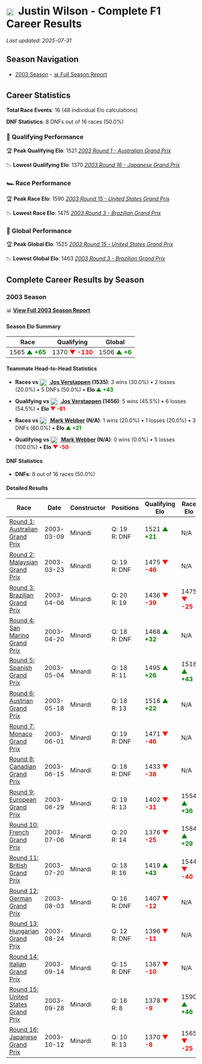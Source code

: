 # <img src="https://upload.wikimedia.org/wikipedia/commons/thumb/8/83/Flag_of_the_United_Kingdom_%283-5%29.svg/512px-Flag_of_the_United_Kingdom_%283-5%29.svg.png?20250726143817" alt="United Kingdom" width="20" height="auto" style="vertical-align: middle; margin-right: 5px;" onerror="this.outerHTML='🇬🇧'; this.style.marginRight='5px';"/> Justin Wilson - Complete F1 Career Results

*Last updated: 2025-07-31*

## Season Navigation

- [2003 Season](#2003-season) - [📊 Full Season Report](../seasons/2003-season-report)

## Career Statistics

**Total Race Events**: 16 (48 individual Elo calculations)

**DNF Statistics**: 8 DNFs out of 16 races (50.0%)

### 🏁 Qualifying Performance

🏆 **Peak Qualifying Elo**: 1521
   *[2003 Round 1 - Australian Grand Prix](../seasons/2003-season-report#round-1-australian-grand-prix)*

📉 **Lowest Qualifying Elo**: 1370
   *[2003 Round 16 - Japanese Grand Prix](../seasons/2003-season-report#round-16-japanese-grand-prix)*

### 🏎️ Race Performance

🏆 **Peak Race Elo**: 1590
   *[2003 Round 15 - United States Grand Prix](../seasons/2003-season-report#round-15-united-states-grand-prix)*

📉 **Lowest Race Elo**: 1475
   *[2003 Round 3 - Brazilian Grand Prix](../seasons/2003-season-report#round-3-brazilian-grand-prix)*

### 🌟 Global Performance

🏆 **Peak Global Elo**: 1525
   *[2003 Round 15 - United States Grand Prix](../seasons/2003-season-report#round-15-united-states-grand-prix)*

📉 **Lowest Global Elo**: 1463
   *[2003 Round 3 - Brazilian Grand Prix](../seasons/2003-season-report#round-3-brazilian-grand-prix)*


## Complete Career Results by Season

### 2003 Season

📊 **[View Full 2003 Season Report](../seasons/2003-season-report)**

#### Season Elo Summary

| Race | Qualifying | Global |
|------|------------|--------|
| 1565 **<span style="color: green;">▲ +65</span>** | 1370 **<span style="color: red;">▼ -130</span>** | 1506 **<span style="color: green;">▲ +6</span>** |

#### Teammate Head-to-Head Statistics

- **Races vs [<img src="https://upload.wikimedia.org/wikipedia/commons/2/20/Flag_of_the_Netherlands.svg" alt="Netherlands" width="20" height="auto" style="vertical-align: middle; margin-right: 5px;" onerror="this.outerHTML='🇳🇱'; this.style.marginRight='5px';"/> Jos Verstappen](jos-verstappen) (1535)**: 3 wins (30.0%) • 2 losses (20.0%) • 5 DNFs (50.0%) • **Elo **<span style="color: green;">▲ +43</span>****
- **Qualifying vs [<img src="https://upload.wikimedia.org/wikipedia/commons/2/20/Flag_of_the_Netherlands.svg" alt="Netherlands" width="20" height="auto" style="vertical-align: middle; margin-right: 5px;" onerror="this.outerHTML='🇳🇱'; this.style.marginRight='5px';"/> Jos Verstappen](jos-verstappen) (1456)**: 5 wins (45.5%) • 6 losses (54.5%) • **Elo **<span style="color: red;">▼ -81</span>****

- **Races vs [<img src="https://upload.wikimedia.org/wikipedia/commons/8/88/Flag_of_Australia_%28converted%29.svg" alt="Australia" width="20" height="auto" style="vertical-align: middle; margin-right: 5px;" onerror="this.outerHTML='🇦🇺'; this.style.marginRight='5px';"/> Mark Webber](mark-webber) (N/A)**: 1 wins (20.0%) • 1 losses (20.0%) • 3 DNFs (60.0%) • **Elo **<span style="color: green;">▲ +21</span>****
- **Qualifying vs [<img src="https://upload.wikimedia.org/wikipedia/commons/8/88/Flag_of_Australia_%28converted%29.svg" alt="Australia" width="20" height="auto" style="vertical-align: middle; margin-right: 5px;" onerror="this.outerHTML='🇦🇺'; this.style.marginRight='5px';"/> Mark Webber](mark-webber) (N/A)**: 0 wins (0.0%) • 5 losses (100.0%) • **Elo **<span style="color: red;">▼ -50</span>****


#### DNF Statistics

- **DNFs**: 8 out of 16 races (50.0%)

#### Detailed Results

| Race | Date | Constructor | Positions | Qualifying Elo | Race Elo | Global Elo | Teammate |
|------|------|-------------|-----------|----------------|----------|------------|----------|
| [Round 1: Australian Grand Prix](../seasons/2003-season-report#round-1-australian-grand-prix) | 2003-03-09 | Minardi | Q: 19<br/>R: DNF | 1521 **<span style="color: green;">▲ +21</span>** | N/A | 1506 **<span style="color: green;">▲ +6</span>** | [<img src="https://upload.wikimedia.org/wikipedia/commons/2/20/Flag_of_the_Netherlands.svg" alt="Netherlands" width="20" height="auto" style="vertical-align: middle; margin-right: 5px;" onerror="this.outerHTML='🇳🇱'; this.style.marginRight='5px';"/> Jos Verstappen](jos-verstappen)<br/>Q: 20<br/>R: 11 |
| [Round 2: Malaysian Grand Prix](../seasons/2003-season-report#round-2-malaysian-grand-prix) | 2003-03-23 | Minardi | Q: 19<br/>R: DNF | 1475 **<span style="color: red;">▼ -46</span>** | N/A | 1493 **<span style="color: red;">▼ -14</span>** | [<img src="https://upload.wikimedia.org/wikipedia/commons/2/20/Flag_of_the_Netherlands.svg" alt="Netherlands" width="20" height="auto" style="vertical-align: middle; margin-right: 5px;" onerror="this.outerHTML='🇳🇱'; this.style.marginRight='5px';"/> Jos Verstappen](jos-verstappen)<br/>Q: 18<br/>R: 13 |
| [Round 3: Brazilian Grand Prix](../seasons/2003-season-report#round-3-brazilian-grand-prix) | 2003-04-06 | Minardi | Q: 20<br/>R: 19 | 1436 **<span style="color: red;">▼ -39</span>** | 1475 **<span style="color: red;">▼ -25</span>** | 1463 **<span style="color: red;">▼ -29</span>** | [<img src="https://upload.wikimedia.org/wikipedia/commons/2/20/Flag_of_the_Netherlands.svg" alt="Netherlands" width="20" height="auto" style="vertical-align: middle; margin-right: 5px;" onerror="this.outerHTML='🇳🇱'; this.style.marginRight='5px';"/> Jos Verstappen](jos-verstappen)<br/>Q: 19<br/>R: 13 |
| [Round 4: San Marino Grand Prix](../seasons/2003-season-report#round-4-san-marino-grand-prix) | 2003-04-20 | Minardi | Q: 18<br/>R: DNF | 1468 **<span style="color: green;">▲ +32</span>** | N/A | 1473 **<span style="color: green;">▲ +10</span>** | [<img src="https://upload.wikimedia.org/wikipedia/commons/2/20/Flag_of_the_Netherlands.svg" alt="Netherlands" width="20" height="auto" style="vertical-align: middle; margin-right: 5px;" onerror="this.outerHTML='🇳🇱'; this.style.marginRight='5px';"/> Jos Verstappen](jos-verstappen)<br/>Q: 20<br/>R: DNF |
| [Round 5: Spanish Grand Prix](../seasons/2003-season-report#round-5-spanish-grand-prix) | 2003-05-04 | Minardi | Q: 18<br/>R: 11 | 1495 **<span style="color: green;">▲ +26</span>** | 1518 **<span style="color: green;">▲ +43</span>** | 1511 **<span style="color: green;">▲ +38</span>** | [<img src="https://upload.wikimedia.org/wikipedia/commons/2/20/Flag_of_the_Netherlands.svg" alt="Netherlands" width="20" height="auto" style="vertical-align: middle; margin-right: 5px;" onerror="this.outerHTML='🇳🇱'; this.style.marginRight='5px';"/> Jos Verstappen](jos-verstappen)<br/>Q: 19<br/>R: 12 |
| [Round 6: Austrian Grand Prix](../seasons/2003-season-report#round-6-austrian-grand-prix) | 2003-05-18 | Minardi | Q: 18<br/>R: 13 | 1516 **<span style="color: green;">▲ +22</span>** | N/A | 1517 **<span style="color: green;">▲ +7</span>** | [<img src="https://upload.wikimedia.org/wikipedia/commons/2/20/Flag_of_the_Netherlands.svg" alt="Netherlands" width="20" height="auto" style="vertical-align: middle; margin-right: 5px;" onerror="this.outerHTML='🇳🇱'; this.style.marginRight='5px';"/> Jos Verstappen](jos-verstappen)<br/>Q: 20<br/>R: DNF |
| [Round 7: Monaco Grand Prix](../seasons/2003-season-report#round-7-monaco-grand-prix) | 2003-06-01 | Minardi | Q: 19<br/>R: DNF | 1471 **<span style="color: red;">▼ -46</span>** | N/A | 1504 **<span style="color: red;">▼ -14</span>** | [<img src="https://upload.wikimedia.org/wikipedia/commons/2/20/Flag_of_the_Netherlands.svg" alt="Netherlands" width="20" height="auto" style="vertical-align: middle; margin-right: 5px;" onerror="this.outerHTML='🇳🇱'; this.style.marginRight='5px';"/> Jos Verstappen](jos-verstappen)<br/>Q: 18<br/>R: DNF |
| [Round 8: Canadian Grand Prix](../seasons/2003-season-report#round-8-canadian-grand-prix) | 2003-06-15 | Minardi | Q: 18<br/>R: DNF | 1433 **<span style="color: red;">▼ -38</span>** | N/A | 1492 **<span style="color: red;">▼ -11</span>** | [<img src="https://upload.wikimedia.org/wikipedia/commons/2/20/Flag_of_the_Netherlands.svg" alt="Netherlands" width="20" height="auto" style="vertical-align: middle; margin-right: 5px;" onerror="this.outerHTML='🇳🇱'; this.style.marginRight='5px';"/> Jos Verstappen](jos-verstappen)<br/>Q: 15<br/>R: 9 |
| [Round 9: European Grand Prix](../seasons/2003-season-report#round-9-european-grand-prix) | 2003-06-29 | Minardi | Q: 19<br/>R: 13 | 1402 **<span style="color: red;">▼ -31</span>** | 1554 **<span style="color: green;">▲ +36</span>** | 1508 **<span style="color: green;">▲ +16</span>** | [<img src="https://upload.wikimedia.org/wikipedia/commons/2/20/Flag_of_the_Netherlands.svg" alt="Netherlands" width="20" height="auto" style="vertical-align: middle; margin-right: 5px;" onerror="this.outerHTML='🇳🇱'; this.style.marginRight='5px';"/> Jos Verstappen](jos-verstappen)<br/>Q: 18<br/>R: 14 |
| [Round 10: French Grand Prix](../seasons/2003-season-report#round-10-french-grand-prix) | 2003-07-06 | Minardi | Q: 20<br/>R: 14 | 1376 **<span style="color: red;">▼ -25</span>** | 1584 **<span style="color: green;">▲ +29</span>** | 1521 **<span style="color: green;">▲ +13</span>** | [<img src="https://upload.wikimedia.org/wikipedia/commons/2/20/Flag_of_the_Netherlands.svg" alt="Netherlands" width="20" height="auto" style="vertical-align: middle; margin-right: 5px;" onerror="this.outerHTML='🇳🇱'; this.style.marginRight='5px';"/> Jos Verstappen](jos-verstappen)<br/>Q: 19<br/>R: 16 |
| [Round 11: British Grand Prix](../seasons/2003-season-report#round-11-british-grand-prix) | 2003-07-20 | Minardi | Q: 18<br/>R: 16 | 1419 **<span style="color: green;">▲ +43</span>** | 1544 **<span style="color: red;">▼ -40</span>** | 1506 **<span style="color: red;">▼ -15</span>** | [<img src="https://upload.wikimedia.org/wikipedia/commons/2/20/Flag_of_the_Netherlands.svg" alt="Netherlands" width="20" height="auto" style="vertical-align: middle; margin-right: 5px;" onerror="this.outerHTML='🇳🇱'; this.style.marginRight='5px';"/> Jos Verstappen](jos-verstappen)<br/>Q: 19<br/>R: 15 |
| [Round 12: German Grand Prix](../seasons/2003-season-report#round-12-german-grand-prix) | 2003-08-03 | Minardi | Q: 16<br/>R: DNF | 1407 **<span style="color: red;">▼ -12</span>** | N/A | 1502 **<span style="color: red;">▼ -4</span>** | [<img src="https://upload.wikimedia.org/wikipedia/commons/8/88/Flag_of_Australia_%28converted%29.svg" alt="Australia" width="20" height="auto" style="vertical-align: middle; margin-right: 5px;" onerror="this.outerHTML='🇦🇺'; this.style.marginRight='5px';"/> Mark Webber](mark-webber)<br/>Q: N/A<br/>R: N/A |
| [Round 13: Hungarian Grand Prix](../seasons/2003-season-report#round-13-hungarian-grand-prix) | 2003-08-24 | Minardi | Q: 12<br/>R: DNF | 1396 **<span style="color: red;">▼ -11</span>** | N/A | 1499 **<span style="color: red;">▼ -3</span>** | [<img src="https://upload.wikimedia.org/wikipedia/commons/8/88/Flag_of_Australia_%28converted%29.svg" alt="Australia" width="20" height="auto" style="vertical-align: middle; margin-right: 5px;" onerror="this.outerHTML='🇦🇺'; this.style.marginRight='5px';"/> Mark Webber](mark-webber)<br/>Q: N/A<br/>R: N/A |
| [Round 14: Italian Grand Prix](../seasons/2003-season-report#round-14-italian-grand-prix) | 2003-09-14 | Minardi | Q: 15<br/>R: DNF | 1387 **<span style="color: red;">▼ -10</span>** | N/A | 1496 **<span style="color: red;">▼ -3</span>** | [<img src="https://upload.wikimedia.org/wikipedia/commons/8/88/Flag_of_Australia_%28converted%29.svg" alt="Australia" width="20" height="auto" style="vertical-align: middle; margin-right: 5px;" onerror="this.outerHTML='🇦🇺'; this.style.marginRight='5px';"/> Mark Webber](mark-webber)<br/>Q: N/A<br/>R: N/A |
| [Round 15: United States Grand Prix](../seasons/2003-season-report#round-15-united-states-grand-prix) | 2003-09-28 | Minardi | Q: 16<br/>R: 8 | 1378 **<span style="color: red;">▼ -9</span>** | 1590 **<span style="color: green;">▲ +46</span>** | 1525 **<span style="color: green;">▲ +29</span>** | [<img src="https://upload.wikimedia.org/wikipedia/commons/8/88/Flag_of_Australia_%28converted%29.svg" alt="Australia" width="20" height="auto" style="vertical-align: middle; margin-right: 5px;" onerror="this.outerHTML='🇦🇺'; this.style.marginRight='5px';"/> Mark Webber](mark-webber)<br/>Q: N/A<br/>R: N/A |
| [Round 16: Japanese Grand Prix](../seasons/2003-season-report#round-16-japanese-grand-prix) | 2003-10-12 | Minardi | Q: 10<br/>R: 13 | 1370 **<span style="color: red;">▼ -8</span>** | 1565 **<span style="color: red;">▼ -25</span>** | 1506 **<span style="color: red;">▼ -20</span>** | [<img src="https://upload.wikimedia.org/wikipedia/commons/8/88/Flag_of_Australia_%28converted%29.svg" alt="Australia" width="20" height="auto" style="vertical-align: middle; margin-right: 5px;" onerror="this.outerHTML='🇦🇺'; this.style.marginRight='5px';"/> Mark Webber](mark-webber)<br/>Q: N/A<br/>R: N/A |

